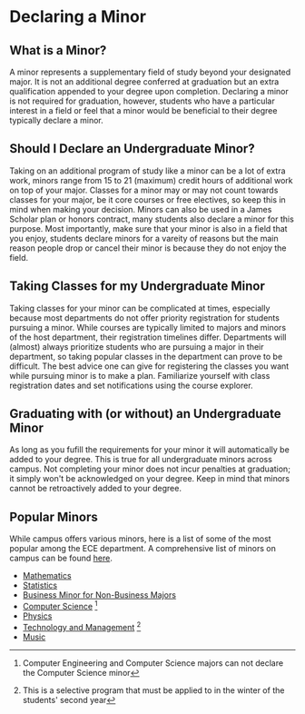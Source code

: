 # Declaring a Minor

## What is a Minor?
A minor represents a supplementary field of study beyond your designated major. It is not an additional degree conferred at graduation but an extra qualification appended to your degree upon completion. Declaring a minor is not required for graduation, however, students who have a particular interest in a field or feel that a minor would be beneficial to their degree typically declare a minor. 

## Should I Declare an Undergraduate Minor? 
Taking on an additional program of study like a minor can be a lot of extra work, minors range from 15 to 21 (maximum) credit hours of additional work on top of your major. Classes for a minor may or may not count towards classes for your major, be it core courses or free electives, so keep this in mind when making your decision. Minors can also be used in a James Scholar plan or honors contract, many students also declare a minor for this purpose. Most importantly, make sure that your minor is also in a field that you enjoy, students declare minors for a vareity of reasons but the main reason people drop or cancel their minor is because they do not enjoy the field.

## Taking Classes for my Undergraduate Minor
Taking classes for your minor can be complicated at times, especially because most departments do not offer priority registration for students pursuing a minor. While courses are typically limited to majors and minors of the host department, their registration timelines differ. Departments will (almost) always prioritize students who are pursuing a major in their department, so taking popular classes in the department can prove to be difficult. The best advice one can give for registering the classes you want while pursuing minor is to make a plan. Familiarize yourself with class registration dates and set notifications using the course explorer.

## Graduating with (or without) an Undergraduate Minor
As long as you fufill the requirements for your minor it will automatically be added to your degree. This is true for all undergraduate minors across campus. Not completing your minor does not incur penalties at graduation; it simply won't be acknowledged on your degree. Keep in mind that minors cannot be retroactively added to your degree.


## Popular Minors
While campus offers various minors, here is a list of some of the most popular among the ECE department. A comprehensive list of minors on campus can be found [here](http://catalog.illinois.edu/undergraduate/minors/).

- [Mathematics](http://catalog.illinois.edu/undergraduate/las/minors/mathematics/)
- [Statistics](http://catalog.illinois.edu/undergraduate/las/minors/statistics/)
- [Business Minor for Non-Business Majors](http://catalog.illinois.edu/undergraduate/bus/minors/business-non-business/)
- [Computer Science](http://catalog.illinois.edu/undergraduate/engineering/minors/computer-science/) [^1]
- [Physics](http://catalog.illinois.edu/undergraduate/engineering/minors/physics/)
- [Technology and Management](http://catalog.illinois.edu/undergraduate/eng_bus/minors/technology-management/) [^2]
- [Music](http://catalog.illinois.edu/undergraduate/faa/minors/music/)



[^1]: Computer Engineering and Computer Science majors can not declare the Computer Science minor

[^2]: This is a selective program that must be applied to in the winter of the students' second year